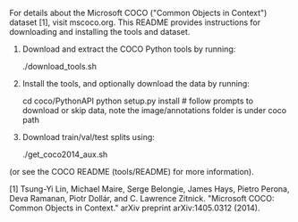 For details about the Microsoft COCO ("Common Objects in Context") dataset [1],
visit mscoco.org.  This README provides instructions for downloading and
installing the tools and dataset.

1) Download and extract the COCO Python tools by running:

    ./download_tools.sh

2) Install the tools, and optionally download the data by running:

    cd coco/PythonAPI
    python setup.py install  # follow prompts to download or skip data, note the image/annotations folder is under coco path

3) Download train/val/test splits using:

    ./get_coco2014_aux.sh

(or see the COCO README (tools/README) for more information).


[1] Tsung-Yi Lin, Michael Maire, Serge Belongie, James Hays, Pietro Perona,
    Deva Ramanan, Piotr Dollár, and C. Lawrence Zitnick.
    "Microsoft COCO: Common Objects in Context."
    arXiv preprint arXiv:1405.0312 (2014).
